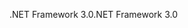 <span data-ttu-id="e893f-101">.NET Framework 3.0</span><span class="sxs-lookup"><span data-stu-id="e893f-101">.NET Framework 3.0</span></span>